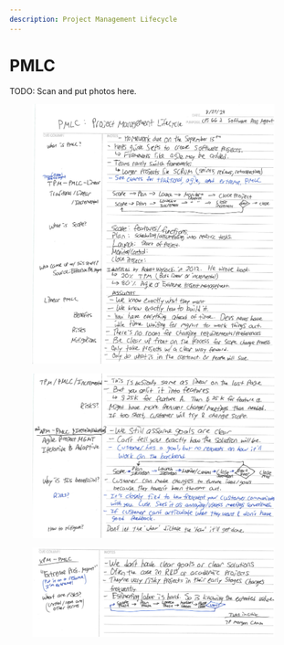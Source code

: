 ```yaml
---
description: Project Management Lifecycle
---
```


# PMLC

TODO: Scan and put photos here.

<figure><img src="../../../../.gitbook/assets/image (759).png" alt=""><figcaption></figcaption></figure>

<figure><img src="../../../../.gitbook/assets/image (760).png" alt=""><figcaption></figcaption></figure>

<figure><img src="../../../../.gitbook/assets/image (761).png" alt=""><figcaption></figcaption></figure>
